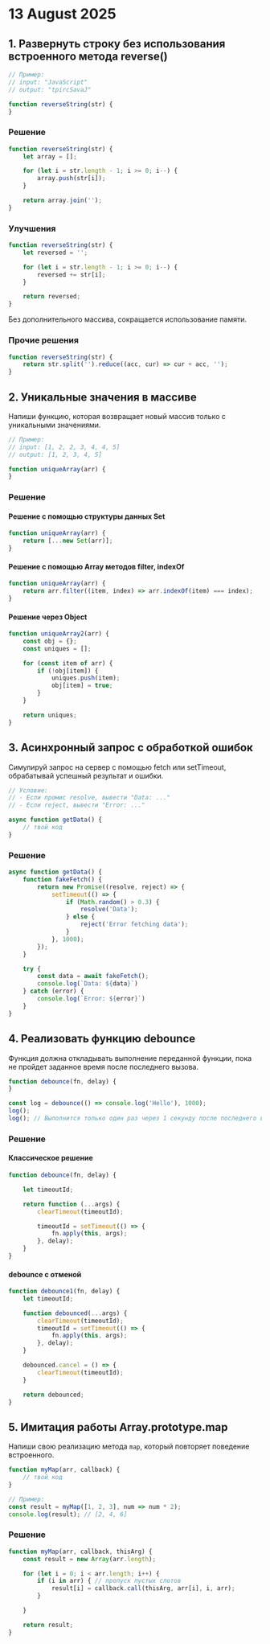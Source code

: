 # 13 August 2025

## 1. Развернуть строку без использования встроенного метода reverse()

```js
// Пример:
// input: "JavaScript"
// output: "tpircSavaJ"

function reverseString(str) {
}
```

### Решение

```js
function reverseString(str) {
    let array = [];

    for (let i = str.length - 1; i >= 0; i--) {
        array.push(str[i]);
    }

    return array.join('');
}
```

### Улучшения

```js
function reverseString(str) {
    let reversed = '';

    for (let i = str.length - 1; i >= 0; i--) {
        reversed += str[i];
    }

    return reversed;
}
```

Без дополнительного массива, сокращается использование памяти.

### Прочие решения

```js
function reverseString(str) {
    return str.split('').reduce((acc, cur) => cur + acc, '');
}
```

## 2. Уникальные значения в массиве

Напиши функцию, которая возвращает новый массив только с уникальными значениями.

```js
// Пример:
// input: [1, 2, 2, 3, 4, 4, 5]
// output: [1, 2, 3, 4, 5]

function uniqueArray(arr) {
}
```

### Решение

#### Решение с помощью структуры данных Set

```js
function uniqueArray(arr) {
    return [...new Set(arr)];
}
```

#### Решение с помощью Array методов filter, indexOf

```js
function uniqueArray(arr) {
    return arr.filter((item, index) => arr.indexOf(item) === index);
}
```

#### Решение через Object

```js
function uniqueArray2(arr) {
    const obj = {};
    const uniques = [];

    for (const item of arr) {
        if (!obj[item]) {
            uniques.push(item);
            obj[item] = true;
        }
    }

    return uniques;
}
```

## 3. Асинхронный запрос с обработкой ошибок

Симулируй запрос на сервер с помощью fetch или setTimeout, обрабатывай успешный результат и ошибки.

```js
// Условие:
// - Если промис resolve, вывести "Data: ..."
// - Если reject, вывести "Error: ..."

async function getData() {
    // твой код
}
```

### Решение

```js
async function getData() {
    function fakeFetch() {
        return new Promise((resolve, reject) => {
            setTimeout(() => {
                if (Math.random() > 0.3) {
                    resolve('Data');
                } else {
                    reject('Error fetching data');
                }
            }, 1000);
        });
    }

    try {
        const data = await fakeFetch();
        console.log(`Data: ${data}`)
    } catch (error) {
        console.log(`Error: ${error}`)
    }
}
```

## 4. Реализовать функцию debounce

Функция должна откладывать выполнение переданной функции, пока не пройдет заданное время после последнего вызова.

```js
function debounce(fn, delay) {
}

const log = debounce(() => console.log('Hello'), 1000);
log();
log(); // Выполнится только один раз через 1 секунду после последнего вызова
```

### Решение

#### Классическое решение

```js
function debounce(fn, delay) {

    let timeoutId;

    return function (...args) {
        clearTimeout(timeoutId);

        timeoutId = setTimeout(() => {
            fn.apply(this, args);
        }, delay);
    }
}
```

#### debounce с отменой

```js
function debounce1(fn, delay) {
    let timeoutId;

    function debounced(...args) {
        clearTimeout(timeoutId);
        timeoutId = setTimeout(() => {
            fn.apply(this, args);
        }, delay);
    }

    debounced.cancel = () => {
        clearTimeout(timeoutId);
    }

    return debounced;
}
```

## 5. Имитация работы Array.prototype.map

Напиши свою реализацию метода `map`, который повторяет поведение встроенного.

```js
function myMap(arr, callback) {
    // твой код
}

// Пример:
const result = myMap([1, 2, 3], num => num * 2);
console.log(result); // [2, 4, 6]
```

### Решение

```js
function myMap(arr, callback, thisArg) {
    const result = new Array(arr.length);

    for (let i = 0; i < arr.length; i++) {
        if (i in arr) { // пропуск пустых слотов
            result[i] = callback.call(thisArg, arr[i], i, arr);
        }

    }

    return result;
}
```
